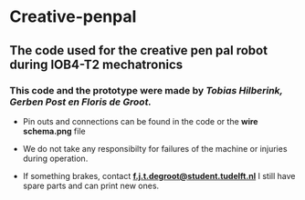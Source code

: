# Creative-penpal

## The code used for the creative pen pal robot during IOB4-T2 mechatronics

### This code and the prototype were made by *Tobias Hilberink, Gerben Post en Floris de Groot.*

- Pin outs and connections can be found in the code or the **wire schema.png** file

- We do not take any responsibilty for failures of the machine or injuries during operation. 

- If something brakes, contact **f.j.t.degroot@student.tudelft.nl** I still have spare parts and can print new ones. 
